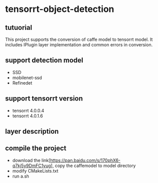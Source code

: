 # tensorrt-object-detection

## tutuorial
This project supports the conversion of caffe model to tensorrt model.
It includes IPlugin layer implementation and common errors in conversion.

## support detection model
* SSD
* mobilenet-ssd
* Refinedet

## support tensorrt version
* tensorrt 4.0.0.4
* tensorrt 4.0.1.6

## layer description



## compile the project
* download the link[https://pan.baidu.com/s/170phX6-q7kj5y9DmFC1yug], copy the caffemodel to model directory
* modify CMakeLists.txt
* run a.sh
